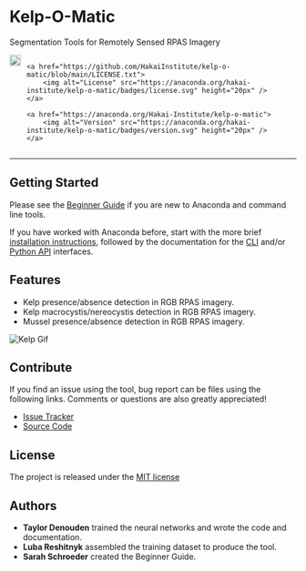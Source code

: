# Kelp-O-Matic

Segmentation Tools for Remotely Sensed RPAS Imagery

<div style="overflow: hidden; display: flex; justify-content:flex-start; gap:10px;">
    <a href="https://github.com/HakaiInstitute/kelp-o-matic/actions/workflows/unit-test.yml">
        <img alt="🧪 Unit Tests" src="https://github.com/HakaiInstitute/kelp-o-matic/actions/workflows/unit-test.yml/badge.svg" height="20px" />
    </a>

    <a href="https://github.com/HakaiInstitute/kelp-o-matic/blob/main/LICENSE.txt">
        <img alt="License" src="https://anaconda.org/hakai-institute/kelp-o-matic/badges/license.svg" height="20px" />
    </a>

    <a href="https://anaconda.org/Hakai-Institute/kelp-o-matic">
        <img alt="Version" src="https://anaconda.org/hakai-institute/kelp-o-matic/badges/version.svg" height="20px" />
    </a>
</div>

***

## Getting Started

Please see the [Beginner Guide](beginner_guide/index.md) if you are new to Anaconda and command line tools.

If you have worked with Anaconda before, start with the more brief [installation instructions](installation.md), followed
by the documentation for the [CLI](cli.md) and/or [Python API](python_lib.md) interfaces.

## Features

* Kelp presence/absence detection in RGB RPAS imagery.
* Kelp macrocystis/nereocystis detection in RGB RPAS imagery.
* Mussel presence/absence detection in RGB RPAS imagery.

![Kelp Gif](images/manley.gif)

## Contribute

If you find an issue using the tool, bug report can be files using the following links.
Comments or questions are also greatly appreciated!

- [Issue Tracker](https://github.com/HakaiInstitute/kelp-o-matic/issues)
- [Source Code](https://github.com/HakaiInstitute/kelp-o-matic)

## License

The project is released under the [MIT license](https://raw.githubusercontent.com/tayden/kelp-o-matic/main/LICENSE.txt)

## Authors

- **Taylor Denouden** trained the neural networks and wrote the code and documentation.
- **Luba Reshitnyk** assembled the training dataset to produce the tool.
- **Sarah Schroeder** created the Beginner Guide.